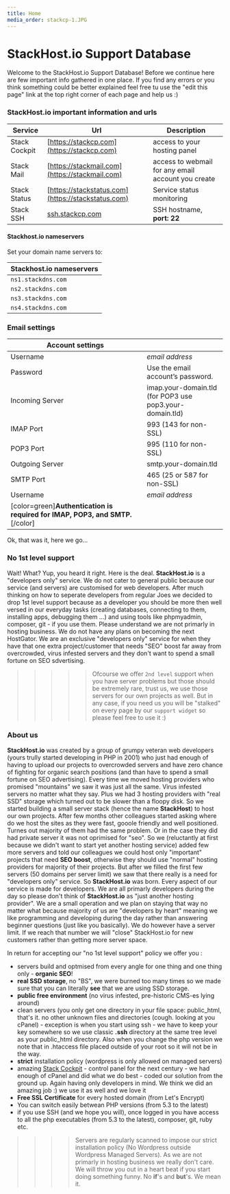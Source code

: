 ```yaml
---
title: Home
media_order: stackcp-1.JPG
---
```


# StackHost.io Support Database

Welcome to the StackHost.io Support Database! Before we continue here are few important info gathered in one place.
If you find any errors or you think something could be better explained feel free tu use the "edit this page" link at the top right corner of each page and
help us :)

### StackHost.io important information and urls
|Service|Url|Description
|--|--|--|
|Stack Cockpit| [https://stackcp.com](https://stackcp.com) | access to your hosting panel |
|Stack Mail| [https://stackmail.com](https://stackmail.com) | access to webmail for any email account you create |
|Stack Status| [https://stackstatus.com](https://stackstatus.com) | Service status monitoring |
|Stack SSH| [ssh.stackcp.com](ssh.stackcp.com) | SSH hostname, **port: 22** |

#### Stackhost.io nameservers
Set your domain name servers to:

|Stackhost.io nameservers|
|-|
|`ns1.stackdns.com`|
|`ns2.stackdns.com`|
|`ns3.stackdns.com`|
|`ns4.stackdns.com`|

### Email settings
|Account settings| |
|-|-|
|Username|_email address_|
|Password|Use the email account’s password.|
|Incoming Server|imap.your-domain.tld (for POP3 use pop3.your-domain.tld)|
|IMAP Port|993 (143 for non-SSL)|
|POP3 Port|995 (110 for non-SSL)|
|Outgoing Server|smtp.your-domain.tld|
|SMTP Port|465 (25 or 587 for non-SSL)|
|Username|_email address_|
|[color=green]**Authentication is required for IMAP, POP3, and SMTP.**[/color]| |

Ok, that was it, here we go...

### No 1st level support
Wait! What? Yup, you heard it right. Here is the deal. **StackHost.io** is a "developers only" service. We do not cater to general public because our service (and servers) are customised for web developers. After much thinking on how to seperate developers from regular Joes we decided to drop 1st level support because as a developer you should be more then well versed in our everyday tasks (creating databases, connecting to them, installing apps, debugging them ...) and using tools like phpmyadmin, composer, git - if you use them. Please understand we are not primarly in hosting business. We do not have any plans on becoming the next HostGator. We are an exclusive "developers only" service for when they have that one extra project/customer that needs "SEO" boost far away from overcrowded, virus infested servers and they don't want to spend a small fortune on SEO sdvertising. 

>>>>> Ofcourse we offer `2nd level` support when you have server problems but those should be extremely rare, trust us, we use those servers for our own projects as well.
>>>>> But in any case, if you need us you will be "stalked" on every page by our `support widget` so please feel free to use it :)

### About us
**StackHost.io** was created by a group of grumpy veteran web developers (yours trully started developing in PHP in 2001) who just had enough of having to upload our projects to overcrowded servers and have zero chance of fighting for organic search positions (and than have to spend a small fortune on SEO advertising). Every time we moved hosting providers who promised "mountains" we saw it was just all the same. Virus infested servers no matter what they say. Plus we had 3 hosting providers with "real SSD" storage which turned out to be slower than a floopy disk. So we started building a small server stack (hence the name **StackHost**) to host our own projects. After few months other colleagues started asking where do we host the sites as they were fast, gooole friendly and well positioned. Turnes out majority of them had the same problem. Or in the case they did had private server it was not oprimised for "seo". So we (reluctantly at first because we didn't want to start yet another hosting service) added few more servers and told our colleagues we could host only "important" projects that need **SEO boost**, otherwise they should use "normal" hosting providers for majority of their projects. But after we filled the first few servers (50 domains per server limit) we saw that there really is a need for "developers only" service. So **StackHost.io** was born. Every aspect of our service is made for developers. We are all primarly developers during the day so please don't think of **StackHost.io** as "just another hosting provider". We are a small operation and we plan on staying that way no matter what because majority of us are "developers by heart" meaning we like programming and developing during the day rather than answering beginner questions (just like you basically). We do however have  a server limit. If we reach that number we will "close" StackHost.io for new customers rather than getting more server space.

In return for accepting our "no 1st level support" policy we offer you :
- servers build and optmised from every angle for one thing and one thing only - **organic SEO**!
- **real SSD storage**, no "BS", we were burned too many times so we made sure that you can literally **see** that we are using SSD storage.
- **public free environment** (no virus infested, pre-historic CMS-es lying around)
- clean servers (you only get one directory in your file space: public_html, that's it. no other unknown files and directories (cough. looking at you cPanel) - exception is when you start using ssh - we have to keep your key somewhere so we use classic **.ssh** directory at the same tree level as your public_html directory. Also when you change the php version we note that in .htaccess file placed outside of your root so it will not be in the way.
- **strict** installation policy (wordpress is only allowed on managed servers)
- amazing [Stack Cockpit](http://www.stackcp.com/login/demo) - control panel for the next century - we had enough of cPanel and did what we do best - coded our solution from the ground up. Again having only developers in mind. We think we did an amazing job :) we use it as well and we love it
- **Free SSL Certificate** for every hosted domain (from Let's Encrypt)
- You can switch easily betwean PHP versions (from 5.3 to the latest)
- if you use SSH (and we hope you will), once logged in you have access to all the php executables (from 5.3 to the latest), composer, git, ruby etc.

>>>> Servers are regularly scanned to impose our strict installation policy (No Wordpress outside Wordpress Managed Servers).
>>>> As we are not primarly in hosting business we really don't care. We will throw you out in a heart beat if you start doing something funny.
>>>> No **if**'s and **but**'s. We mean it.

